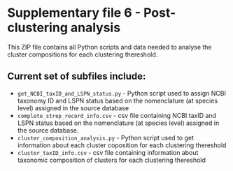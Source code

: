 # Supplementary file 6 - Post-clustering analysis

This ZIP file contains all Python scripts and data needed to analyse the cluster compositions for each clustering thereshold. 

## Current set of subfiles include:


- `get_NCBI_taxID_and_LSPN_status.py` - Python script used to assign NCBI taxonomy ID and LSPN status based on the nomenclature (at species level) assigned in the source database
- `complete_strep_record_info.csv` - csv file containing NCBI taxID and LSPN status based on the nomenclature (at species level) assigned in the source database. 
- `cluster_composition_analysis.py` - Python script used to get information about each cluster coposition for each clustering thereshold
- `cluster_taxID_info.csv` - csv file containing information about taxonomic composition of clusters for each clustering thereshold


